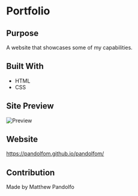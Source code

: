 # Portfolio

## Purpose
A website that showcases some of my capabilities. 

## Built With
* HTML
* CSS

## Site Preview
![Preview](img\page.png)

## Website
https://pandolfom.github.io/pandolfom/

## Contribution
Made by Matthew Pandolfo
